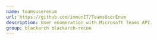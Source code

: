 ```yaml
---
name: teamsuserenum
url: https://github.com/immunIT/TeamsUserEnum
description: User enumeration with Microsoft Teams API.
group: blackarch blackarch-recon
---
```

